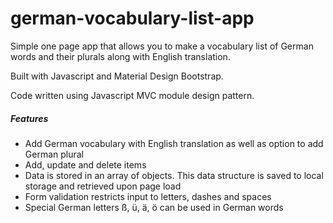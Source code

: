# german-vocabulary-list-app

Simple one page app that allows you to make a vocabulary list of German words and their plurals along with English translation.

Built with Javascript and Material Design Bootstrap.

Code written using Javascript MVC module design pattern.

<h5>Features</h5>

<ul>
<li>Add German vocabulary with English translation as well as option to add German plural</li>
<li>Add, update and delete items</li>
<li>Data is stored in an array of objects. This data structure is saved to local storage and retrieved upon page load</li>
<li>Form validation restricts input to letters, dashes and spaces</li>
<li>Special German letters ß, ü, ä, ö can be used in German words</li>
</ul>
